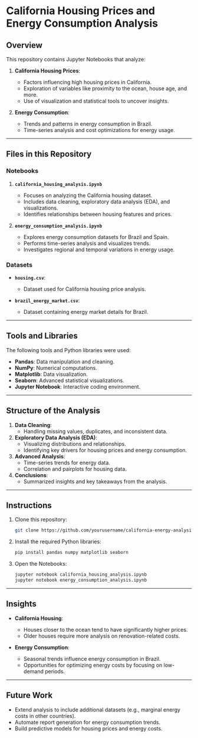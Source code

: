 # California Housing Prices and Energy Consumption Analysis

## Overview
This repository contains Jupyter Notebooks that analyze:

1. **California Housing Prices**:
   - Factors influencing high housing prices in California.
   - Exploration of variables like proximity to the ocean, house age, and more.
   - Use of visualization and statistical tools to uncover insights.

2. **Energy Consumption**:
   - Trends and patterns in energy consumption in Brazil.
   - Time-series analysis and cost optimizations for energy usage.

---

## Files in this Repository

### Notebooks
1. **`california_housing_analysis.ipynb`**
   - Focuses on analyzing the California housing dataset.
   - Includes data cleaning, exploratory data analysis (EDA), and visualizations.
   - Identifies relationships between housing features and prices.

2. **`energy_consumption_analysis.ipynb`**
   - Explores energy consumption datasets for Brazil and Spain.
   - Performs time-series analysis and visualizes trends.
   - Investigates regional and temporal variations in energy usage.

### Datasets
- **`housing.csv`**:
  - Dataset used for California housing price analysis.

- **`brazil_energy_market.csv`**:
  - Dataset containing energy market details for Brazil.

---

## Tools and Libraries
The following tools and Python libraries were used:

- **Pandas**: Data manipulation and cleaning.
- **NumPy**: Numerical computations.
- **Matplotlib**: Data visualization.
- **Seaborn**: Advanced statistical visualizations.
- **Jupyter Notebook**: Interactive coding environment.

---

## Structure of the Analysis
1. **Data Cleaning**:
   - Handling missing values, duplicates, and inconsistent data.
2. **Exploratory Data Analysis (EDA)**:
   - Visualizing distributions and relationships.
   - Identifying key drivers for housing prices and energy consumption.
3. **Advanced Analysis**:
   - Time-series trends for energy data.
   - Correlation and pairplots for housing data.
4. **Conclusions**:
   - Summarized insights and key takeaways from the analysis.

---

## Instructions
1. Clone this repository:
   ```bash
   git clone https://github.com/yourusername/california-energy-analysis.git
   ```
2. Install the required Python libraries:
   ```bash
   pip install pandas numpy matplotlib seaborn
   ```
3. Open the Notebooks:
   ```bash
   jupyter notebook california_housing_analysis.ipynb
   jupyter notebook energy_consumption_analysis.ipynb
   ```

---

## Insights
- **California Housing**:
  - Houses closer to the ocean tend to have significantly higher prices.
  - Older houses require more analysis on renovation-related costs.

- **Energy Consumption**:
  - Seasonal trends influence energy consumption in Brazil.
  - Opportunities for optimizing energy costs by focusing on low-demand periods.

---

## Future Work
- Extend analysis to include additional datasets (e.g., marginal energy costs in other countries).
- Automate report generation for energy consumption trends.
- Build predictive models for housing prices and energy costs.
